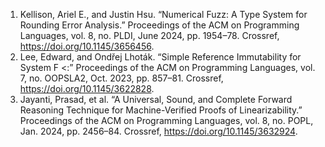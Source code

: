 1. Kellison, Ariel E., and Justin Hsu. “Numerical Fuzz: A Type System for Rounding Error Analysis.” Proceedings of the ACM on Programming Languages, vol. 8, no. PLDI, June 2024, pp. 1954–78. Crossref, <a href='https://doi.org/10.1145/3656456' target='_blank'>https://doi.org/10.1145/3656456</a>.
2. Lee, Edward, and Ondřej Lhoták. “Simple Reference Immutability for System F &lt;:” Proceedings of the ACM on Programming Languages, vol. 7, no. OOPSLA2, Oct. 2023, pp. 857–81. Crossref, <a href='https://doi.org/10.1145/3622828' target='_blank'>https://doi.org/10.1145/3622828</a>.
3. Jayanti, Prasad, et al. “A Universal, Sound, and Complete Forward Reasoning Technique for Machine-Verified Proofs of Linearizability.” Proceedings of the ACM on Programming Languages, vol. 8, no. POPL, Jan. 2024, pp. 2456–84. Crossref, <a href='https://doi.org/10.1145/3632924' target='_blank'>https://doi.org/10.1145/3632924</a>.